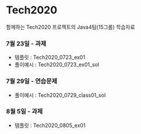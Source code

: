 # Tech2020

함께하는 Tech2020 프로젝트의 Java4팀(15그룹) 학습자료

### 7월 23일 - 과제
* 템플릿 : Tech2020_0723_ex01
* 풀이예시 : Tech2020_0723_ex01_sol

### 7월 29일 - 연습문제
* 풀이예시 : Tech2020_0729_class01_sol

### 8월  5일 - 과제
* 템플릿 : Tech2020_0805_ex01